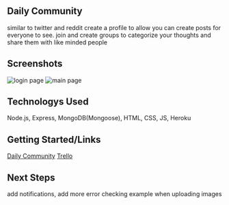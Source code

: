 ## Daily Community
similar to twitter and reddit create a profile to allow you can create posts for everyone to see. join and create groups to categorize your thoughts and share them with like minded people

## Screenshots

![login page](https://i.postimg.cc/KzVGkC0V/image.png)
![main page](https://i.postimg.cc/13C31gps/image.png)

## Technologys Used

Node.js, Express, MongoDB(Mongoose), HTML, CSS, JS, Heroku


## Getting Started/Links

[Daily Community](https://dailycommunity.herokuapp.com)
[Trello](https://trello.com/b/J5A0SkLE/project2)


## Next Steps

add notifications, add more error checking example when uploading images 
